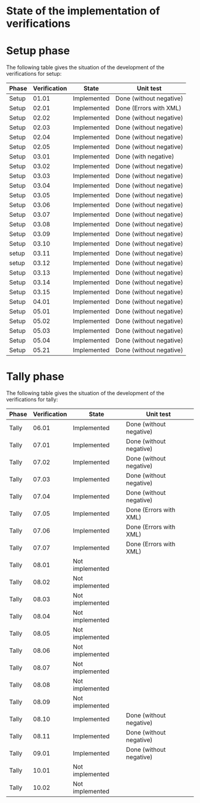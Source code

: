 # State of the implementation of verifications

# Setup phase
The following table gives the situation of the development of the verifications for setup:

| Phase | Verification | State           | Unit test               |
|-------|--------------|-----------------|-------------------------|
| Setup | 01.01        | Implemented     | Done (without negative) |
| Setup | 02.01        | Implemented     | Done (Errors with XML)  |
| Setup | 02.02        | Implemented     | Done (without negative) |
| Setup | 02.03        | Implemented     | Done (without negative) |
| Setup | 02.04        | Implemented     | Done (without negative) |
| Setup | 02.05        | Implemented     | Done (without negative) |
| Setup | 03.01        | Implemented     | Done (with negative)    |
| Setup | 03.02        | Implemented     | Done (without negative) |
| Setup | 03.03        | Implemented     | Done (without negative) |
| Setup | 03.04        | Implemented     | Done (without negative) |
| Setup | 03.05        | Implemented     | Done (without negative) |
| Setup | 03.06        | Implemented     | Done (without negative) |
| Setup | 03.07        | Implemented     | Done (without negative) |
| Setup | 03.08        | Implemented     | Done (without negative) |
| Setup | 03.09        | Implemented     | Done (without negative) |
| Setup | 03.10        | Implemented     | Done (without negative) |
| setup | 03.11        | Implemented     | Done (without negative) |
| setup | 03.12        | Implemented     | Done (without negative) |
| Setup | 03.13        | Implemented     | Done (without negative) |
| Setup | 03.14        | Implemented     | Done (without negative) |
| Setup | 03.15        | Implemented     | Done (without negative) |
| Setup | 04.01        | Implemented     | Done (without negative) |
| Setup | 05.01        | Implemented     | Done (without negative) |
| Setup | 05.02        | Implemented     | Done (without negative) |
| Setup | 05.03        | Implemented     | Done (without negative) |
| Setup | 05.04        | Implemented     | Done (without negative) |
| Setup | 05.21        | Implemented     | Done (without negative) |

# Tally phase
The following table gives the situation of the development of the verifications for tally:

| Phase | Verification | State           | Unit test               |
|-------|--------------|-----------------|-------------------------|
| Tally | 06.01        | Implemented     | Done (without negative) |
| Tally | 07.01        | Implemented     | Done (without negative) |
| Tally | 07.02        | Implemented     | Done (without negative) |
| Tally | 07.03        | Implemented     | Done (without negative) |
| Tally | 07.04        | Implemented     | Done (without negative) |
| Tally | 07.05        | Implemented     | Done (Errors with XML)  |
| Tally | 07.06        | Implemented     | Done (Errors with XML)  |
| Tally | 07.07        | Implemented     | Done (Errors with XML)  |
| Tally | 08.01        | Not implemented
| Tally | 08.02        | Not implemented
| Tally | 08.03        | Not implemented
| Tally | 08.04        | Not implemented
| Tally | 08.05        | Not implemented
| Tally | 08.06        | Not implemented
| Tally | 08.07        | Not implemented
| Tally | 08.08        | Not implemented
| Tally | 08.09        | Not implemented
| Tally | 08.10        | Implemented     | Done (without negative) |
| Tally | 08.11        | Implemented     | Done (without negative) |
| Tally | 09.01        | Implemented     | Done (without negative) |
| Tally | 10.01        | Not implemented
| Tally | 10.02        | Not implemented

